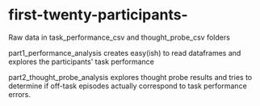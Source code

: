# first-twenty-participants- 
Raw data in task_performance_csv and thought_probe_csv folders 

part1_performance_analysis creates easy(ish) to read dataframes and explores the participants' task performance

part2_thought_probe_analysis explores thought probe results and tries to determine if off-task episodes actually correspond to task performance errors. 
